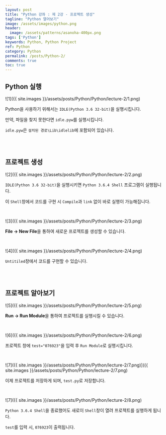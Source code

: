 ```yaml
---
layout: post
title: "Python 강좌 : 제 2강 - 프로젝트 생성"
tagline: "Python 열어보기"
image: /assets/images/python.png
header:
  image: /assets/patterns/asanoha-400px.png
tags: ['Python']
keywords: Python, Python Project
ref: Python
category: Python
permalink: /posts/Python-2/
comments: true
toc: true
---
```


## Python 실행

![1]({{ site.images }}/assets/posts/Python/Python/lecture-2/1.png)

Python을 사용하기 위해서는 `IDLE(Python 3.6 32-bit)`을 실행시킵니다.

만약, 파일을 찾지 못한다면 `idle.pyw`를 실행시킵니다.

`idle.pyw`은 `설치된 경로\Lib\idlelib`에 포함되어 있습니다.

<br>
<br>

## 프로젝트 생성

![2]({{ site.images }}/assets/posts/Python/Python/lecture-2/2.png)

`IDLE(Python 3.6 32-bit)`을 실행시키면 `Python 3.6.4 Shell` 프로그램이 실행됩니다.

이 `Shell`창에서 코드를 구현 시 `Compile`과 `link` 없이 바로 실행이 가능해집니다.

<br>

![3]({{ site.images }}/assets/posts/Python/Python/lecture-2/3.png)

**File → New File**을 통하여 새로운 프로젝트를 생성할 수 있습니다.

<br>

![4]({{ site.images }}/assets/posts/Python/Python/lecture-2/4.png)

`Untitiled`창에서 코드를 구현할 수 있습니다.

<br>
<br>

## 프로젝트 알아보기

![5]({{ site.images }}/assets/posts/Python/Python/lecture-2/5.png)

**Run → Run Module**을 통하여 프로젝트를 실행시킬 수 있습니다.

<br>

![6]({{ site.images }}/assets/posts/Python/Python/lecture-2/6.png)

프로젝트 창에 `test="076923"`을 입력 후 `Run Module`로 실행시킵니다.

<br>

![7]({{ site.images }}/assets/posts/Python/Python/lecture-2/7.png)]({{ site.images }}/assets/posts/Python/Python/lecture-2/7.png)

이제 프로젝트를 저장하게 되며, `test.py`로 저장합니다.

<br>

![7]({{ site.images }}/assets/posts/Python/Python/lecture-2/8.png)

`Python 3.6.4 Shell`을 종료했어도 새로이 `Shell`창이 열려 프로젝트를 실행하게 됩니다.

`test`를 입력 시, `076923`이 출력됩니다.


